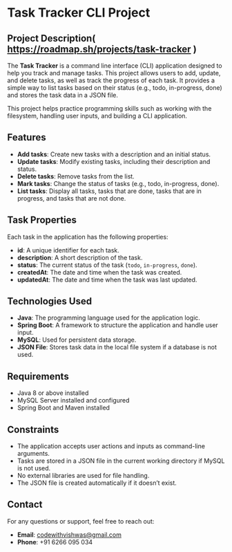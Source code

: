 # Task Tracker CLI Project

## Project Description( https://roadmap.sh/projects/task-tracker )
The **Task Tracker** is a command line interface (CLI) application designed to help you track and manage tasks. This project allows users to add, update, and delete tasks, as well as track the progress of each task. It provides a simple way to list tasks based on their status (e.g., todo, in-progress, done) and stores the task data in a JSON file. 

This project helps practice programming skills such as working with the filesystem, handling user inputs, and building a CLI application.

## Features
- **Add tasks**: Create new tasks with a description and an initial status.
- **Update tasks**: Modify existing tasks, including their description and status.
- **Delete tasks**: Remove tasks from the list.
- **Mark tasks**: Change the status of tasks (e.g., todo, in-progress, done).
- **List tasks**: Display all tasks, tasks that are done, tasks that are in progress, and tasks that are not done.

## Task Properties
Each task in the application has the following properties:
- **id**: A unique identifier for each task.
- **description**: A short description of the task.
- **status**: The current status of the task (`todo`, `in-progress`, `done`).
- **createdAt**: The date and time when the task was created.
- **updatedAt**: The date and time when the task was last updated.

## Technologies Used
- **Java**: The programming language used for the application logic.
- **Spring Boot**: A framework to structure the application and handle user input.
- **MySQL**: Used for persistent data storage.
- **JSON File**: Stores task data in the local file system if a database is not used.
  
## Requirements
- Java 8 or above installed
- MySQL Server installed and configured
- Spring Boot and Maven installed

## Constraints
- The application accepts user actions and inputs as command-line arguments.
- Tasks are stored in a JSON file in the current working directory if MySQL is not used.
- No external libraries are used for file handling.
- The JSON file is created automatically if it doesn’t exist.

## Contact
For any questions or support, feel free to reach out:
- **Email**: codewithvishwas@gmail.com
- **Phone**: +91 6266 095 034
